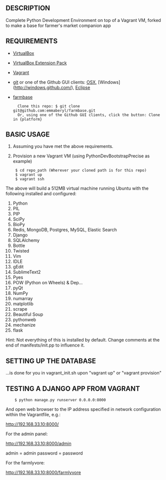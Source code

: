 ## DESCRIPTION

Complete Python Development Environment on top of a Vagrant VM, forked to make a base for farmer's market companion app



## REQUIREMENTS


* [VirtualBox](http://www.virtualbox.org/)
* [VirtualBox Extension Pack](https://www.virtualbox.org/wiki/Downloads)
* [Vagrant](http://www.vagrantup.com/)
* [git](http://git-scm.com/downloads)
or one of the Github GUI clients: [OSX](http://mac.github.com/), [Windows] (http://windows.github.com/), [Eclipse](http://eclipse.github.com/)
* [farmbase](https://github.com/emmaberyl/farmbase)

		Clone this repo: $ git clone git@github.com:emmaberyl/farmbase.git
		Or, using one of the Github GUI clients, click the button: Clone in {platform}

## BASIC USAGE

1. Assuming you have met the above requirements. 
2. Provision a new Vagrant VM (using PythonDevBootstrapPrecise as example)

        $ cd repo_path (Wherever your cloned path is for this repo)
        $ vagrant up
 		$ vagrant ssh
 		

 		
The above will build a 512MB virtual machine running Ubuntu with the following installed and configured:

1. Python
2. PIL
3. PIP
4. SciPy
5. BioPy
5. Redis, MongoDB, Postgres, MySQL, Elastic Search
6. Django
7. SQLAlchemy
8. Bottle
9. Twisted
10. Vim
11. IDLE
12. gEdit
13. SublimeText2
14. Pyes
15. POW (Python on Wheels) & Dep...
16. pyQt
17. NumPy
18. numarray
19. matplotlib
20. scrape
21. Beautiful Soup
22. pythonweb
23. mechanize
24. flask

Hint: Not everything of this is installed by default. Change comments at the end of manifests/init.pp to influence it.
	
## SETTING UP THE DATABASE
...is done for you in vagrant_init.sh upon "vagrant up" or "vagrant provision"


## TESTING A DJANGO APP FROM VAGRANT

		$ python manage.py runserver 0.0.0.0:8000
	
And open web browser to the IP address specified in network configuration within the Vagrantfile, e.g.:

http://192.168.33.10:8000/

For the admin panel:

http://192.168.33.10:8000/admin

admin = admin
password = password

For the farmlyvore:

http://192.168.33.10:8000/farmlyvore

